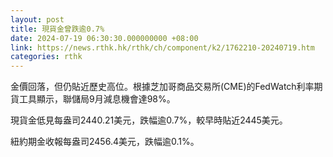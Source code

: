 ```yaml
---
layout: post
title: 現貨金曾跌逾0.7%
date: 2024-07-19 06:30:30.000000000 +08:00
link: https://news.rthk.hk/rthk/ch/component/k2/1762210-20240719.htm
categories: rthk
---
```


金價回落，但仍貼近歷史高位。根據芝加哥商品交易所(CME)的FedWatch利率期貨工具顯示，聯儲局9月減息機會達98%。

現貨金低見每盎司2440.21美元，跌幅逾0.7%，較早時貼近2445美元。

紐約期金收報每盎司2456.4美元，跌幅逾0.1%。
